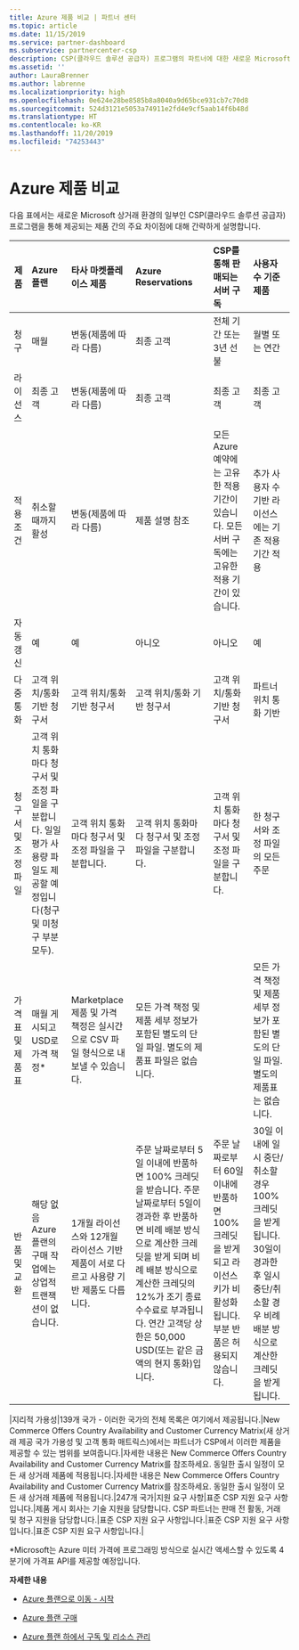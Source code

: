 ```yaml
---
title: Azure 제품 비교 | 파트너 센터
ms.topic: article
ms.date: 11/15/2019
ms.service: partner-dashboard
ms.subservice: partnercenter-csp
description: CSP(클라우드 솔루션 공급자) 프로그램의 파트너에 대한 새로운 Microsoft 상거래 환경의 제품 간의 주요 차이점을 비교합니다.
ms.assetid: ''
author: LauraBrenner
ms.author: labrenne
ms.localizationpriority: high
ms.openlocfilehash: 0e624e28be8585b8a8040a9d65bce931cb7c70d8
ms.sourcegitcommit: 524d3121e5053a74911e2fd4e9cf5aab14f6b48d
ms.translationtype: HT
ms.contentlocale: ko-KR
ms.lasthandoff: 11/20/2019
ms.locfileid: "74253443"
---
```

# <a name="compare-azure-offers"></a>Azure 제품 비교

다음 표에서는 새로운 Microsoft 상거래 환경의 일부인 CSP(클라우드 솔루션 공급자) 프로그램을 통해 제공되는 제품 간의 주요 차이점에 대해 간략하게 설명합니다.


|**제품**| **Azure 플랜**|**타사 마켓플레이스 제품**|**Azure Reservations**|**CSP를 통해 판매되는 서버 구독**|**사용자 수 기준 제품**|
|-------------------|:------|:-----|:---------|:--------------|:---------|
|청구|매월|변동(제품에 따라 다름)|최종 고객|전체 기간 또는 3년 선불|월별 또는 연간|
|라이선스|최종 고객|변동(제품에 따라 다름)|최종 고객| 최종 고객|   최종 고객|
|적용 조건|취소할 때까지 활성|변동(제품에 따라 다름)|제품 설명 참조|모든 Azure 예약에는 고유한 적용 기간이 있습니다.    모든 서버 구독에는 고유한 적용 기간이 있습니다.|   추가 사용자 수 기반 라이선스에는 기존 적용 기간 적용|
|자동 갱신|예|예|아니오| 아니오|예|
|다중 통화|고객 위치/통화 기반 청구서|고객 위치/통화 기반 청구서|고객 위치/통화 기반 청구서|고객 위치/통화 기반 청구서|파트너 위치 통화 기반| 
|청구서 및 조정 파일|고객 위치 통화마다 청구서 및 조정 파일을 구분합니다.  일일 평가 사용량 파일도 제공할 예정입니다(청구 및 미청구 부분 모두). |고객 위치 통화마다 청구서 및 조정 파일을 구분합니다.|고객 위치 통화마다 청구서 및 조정 파일을 구분합니다.|고객 위치 통화마다 청구서 및 조정 파일을 구분합니다.|한 청구서와 조정 파일의 모든 주문|
|가격표 및 제품표|매월 게시되고 USD로 가격 책정*|Marketplace 제품 및 가격 책정은 실시간으로 CSV 파일 형식으로 내보낼 수 있습니다.|모든 가격 책정 및 제품 세부 정보가 포함된 별도의 단일 파일. 별도의 제품표 파일은 없습니다.||모든 가격 책정 및 제품 세부 정보가 포함된 별도의 단일 파일. 별도의 제품표는 없습니다.| 모든 가격 책정 및 제품 세부 정보가 포함된 별도의 단일 파일.|별도의 가격표 및 제품표(2개 파일).|
|반품 및 교환|해당 없음 Azure 플랜의 구매 작업에는 상업적 트랜잭션이 없습니다.|1개월 라이선스와 12개월 라이선스 기반 제품이 서로 다르고 사용량 기반 제품도 다릅니다.|주문 날짜로부터 5일 이내에 반품하면 100% 크레딧을 받습니다. 주문 날짜로부터 5일이 경과한 후 반품하면 비례 배분 방식으로 계산한 크레딧을 받게 되며 비례 배분 방식으로 계산한 크레딧의 12%가 조기 종료 수수료로 부과됩니다. 연간 고객당 상한은 50,000 USD(또는 같은 금액의 현지 통화)입니다.|주문 날짜로부터 60일 이내에 반품하면 100% 크레딧을 받게 되고 라이선스 키가 비활성화됩니다. 부분 반품은 허용되지 않습니다.|   30일 이내에 일시 중단/취소할 경우 100% 크레딧을 받게 됩니다. 30일이 경과한 후 일시 중단/취소할 경우 비례 배분 방식으로 계산한 크레딧을 받게 됩니다.|

|지리적 가용성|139개 국가 - 이러한 국가의 전체 목록은 여기에서 제공됩니다.|New Commerce Offers Country Availability and Customer Currency Matrix(새 상거래 제공 국가 가용성 및 고객 통화 매트릭스)에서는 파트너가 CSP에서 이러한 제품을 제공할 수 있는 범위를 보여줍니다.|자세한 내용은 New Commerce Offers Country Availability and Customer Currency Matrix를 참조하세요. 동일한 출시 일정이 모든 새 상거래 제품에 적용됩니다.|자세한 내용은 New Commerce Offers Country Availability and Customer Currency Matrix를 참조하세요.  동일한 출시 일정이 모든 새 상거래 제품에 적용됩니다.|247개 국가|지원 요구 사항|표준 CSP 지원 요구 사항입니다.|제품 게시 회사는 기술 지원을 담당합니다.  CSP 파트너는 판매 전 활동, 거래 및 청구 지원을 담당합니다.|표준 CSP 지원 요구 사항입니다.|표준 CSP 지원 요구 사항입니다.|표준 CSP 지원 요구 사항입니다.|

*Microsoft는 Azure 미터 가격에 프로그래밍 방식으로 실시간 액세스할 수 있도록 4분기에 가격표 API를 제공할 예정입니다.

**자세한 내용**

- [Azure 플랜으로 이동 - 시작](azure-plan-get-started.md)

- [Azure 플랜 구매](purchase-azure-plan.md)

- [Azure 플랜 하에서 구독 및 리소스 관리](azure-plan-manage.md)

